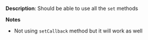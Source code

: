 __Description__: Should be able to use all the `set` methods

__Notes__

+ Not using `setCallback` method but it will work as well
